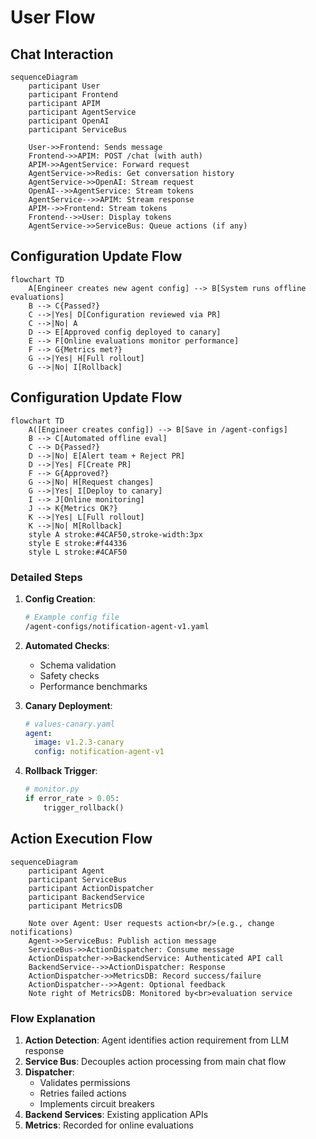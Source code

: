 # User Flow

## Chat Interaction

```mermaid
sequenceDiagram
    participant User
    participant Frontend
    participant APIM
    participant AgentService
    participant OpenAI
    participant ServiceBus
    
    User->>Frontend: Sends message
    Frontend->>APIM: POST /chat (with auth)
    APIM->>AgentService: Forward request
    AgentService->>Redis: Get conversation history
    AgentService->>OpenAI: Stream request
    OpenAI-->>AgentService: Stream tokens
    AgentService-->>APIM: Stream response
    APIM-->>Frontend: Stream tokens
    Frontend-->>User: Display tokens
    AgentService->>ServiceBus: Queue actions (if any)
```

## Configuration Update Flow

```mermaid
flowchart TD
    A[Engineer creates new agent config] --> B[System runs offline evaluations]
    B --> C{Passed?}
    C -->|Yes| D[Configuration reviewed via PR]
    C -->|No| A
    D --> E[Approved config deployed to canary]
    E --> F[Online evaluations monitor performance]
    F --> G{Metrics met?}
    G -->|Yes| H[Full rollout]
    G -->|No| I[Rollback]
```
	
## Configuration Update Flow

```mermaid
flowchart TD
    A([Engineer creates config]) --> B[Save in /agent-configs]
    B --> C[Automated offline eval]
    C --> D{Passed?}
    D -->|No| E[Alert team + Reject PR]
    D -->|Yes| F[Create PR]
    F --> G{Approved?}
    G -->|No| H[Request changes]
    G -->|Yes| I[Deploy to canary]
    I --> J[Online monitoring]
    J --> K{Metrics OK?}
    K -->|Yes| L[Full rollout]
    K -->|No| M[Rollback]
    style A stroke:#4CAF50,stroke-width:3px
    style E stroke:#f44336
    style L stroke:#4CAF50
```

### Detailed Steps

1. **Config Creation**:
   ```bash
   # Example config file
   /agent-configs/notification-agent-v1.yaml
   ```

2. **Automated Checks**:
   - Schema validation
   - Safety checks
   - Performance benchmarks

3. **Canary Deployment**:
   ```yaml
   # values-canary.yaml
   agent:
     image: v1.2.3-canary
     config: notification-agent-v1
   ```

4. **Rollback Trigger**:
   ```python
   # monitor.py
   if error_rate > 0.05:
       trigger_rollback()
   ```
## Action Execution Flow

```mermaid
sequenceDiagram
    participant Agent
    participant ServiceBus
    participant ActionDispatcher
    participant BackendService
    participant MetricsDB

    Note over Agent: User requests action<br/>(e.g., change notifications)
    Agent->>ServiceBus: Publish action message
    ServiceBus->>ActionDispatcher: Consume message
    ActionDispatcher->>BackendService: Authenticated API call
    BackendService-->>ActionDispatcher: Response
    ActionDispatcher->>MetricsDB: Record success/failure
    ActionDispatcher-->>Agent: Optional feedback
    Note right of MetricsDB: Monitored by<br>evaluation service
```

### Flow Explanation
1. **Action Detection**: Agent identifies action requirement from LLM response
2. **Service Bus**: Decouples action processing from main chat flow
3. **Dispatcher**:
   - Validates permissions
   - Retries failed actions
   - Implements circuit breakers
4. **Backend Services**: Existing application APIs
5. **Metrics**: Recorded for online evaluations